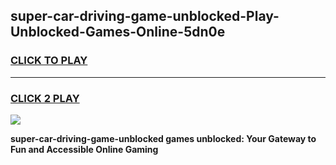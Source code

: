 
## super-car-driving-game-unblocked-Play-Unblocked-Games-Online-5dn0e
<h3>
<a href="https://premium76.site?title=super-car-driving-game-unblocked&ref=25A">CLICK TO PLAY</a></h3>
<hr>

<h3>
<a href="https://premium76.site?title=super-car-driving-game-unblocked&ref=25A">CLICK 2 PLAY</a>
  
</h3>

<a href="https://premium76.site?title=super-car-driving-game-unblocked&ref=25A"><img src="https://clearcache.store/games.png"></a>


**super-car-driving-game-unblocked games unblocked: Your Gateway to Fun and Accessible Online Gaming**
